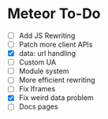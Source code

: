# Meteor To-Do

- [ ] Add JS Rewriting
- [ ] Patch more client APIs
- [x] data: url handling
- [ ] Custom UA
- [ ] Module system
- [ ] More efficient rewriting
- [ ] Fix Iframes
- [x] Fix weird data problem
- [ ] Docs pages